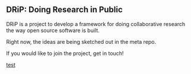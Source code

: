 ## DRiP: Doing Research in Public

DRiP is a project to develop a framework for doing collaborative research the way open source software is built. 

Right now, the ideas are being sketched out in the meta repo. 

If you would like to join the project, get in touch!

[test](./test.md)

